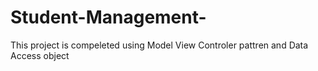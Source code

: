 # Student-Management-

This project is compeleted using Model View Controler pattren and Data Access object 
